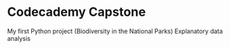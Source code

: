# Codecademy Capstone 
My first Python project (Biodiversity in the National Parks)
Explanatory data analysis
